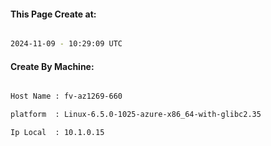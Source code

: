 
   
#### This Page Create at:

```bash

2024-11-09 - 10:29:09 UTC

```

#### Create By Machine:

```bash

Host Name : fv-az1269-660

platform  : Linux-6.5.0-1025-azure-x86_64-with-glibc2.35

Ip Local  : 10.1.0.15

```

